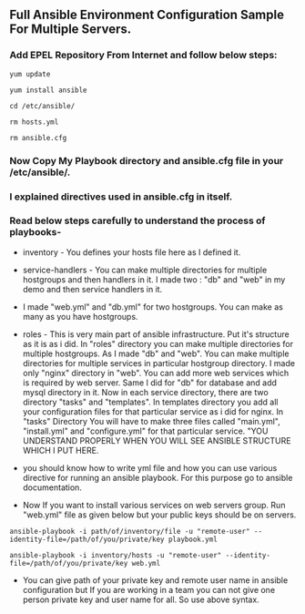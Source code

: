## Full Ansible Environment Configuration Sample For Multiple Servers.

### Add EPEL Repository From Internet and follow below steps:

```
yum update

yum install ansible

cd /etc/ansible/

rm hosts.yml 

rm ansible.cfg

```
### Now Copy My Playbook directory and ansible.cfg file in your /etc/ansible/.

### I explained directives used in ansible.cfg in itself.

### Read below steps carefully to understand the process of playbooks-

* inventory - You defines your hosts file here as I defined it.

* service-handlers - You can make multiple directories for multiple hostgroups and then handlers in it. I made two : "db" and "web" in my demo and then service handlers in it.

* I made "web.yml" and "db.yml" for two hostgroups. You can make as many as you have hostgroups.

* roles - This is very main part of ansible infrastructure. Put it's structure as it is as i did. In "roles" directory you can make multiple directories for multiple hostgroups. As I made "db" and "web". You can make multiple directories for multiple services in particular hostgroup directory. I made only "nginx" directory in "web". You can add more web services which is required by web server. Same I did for "db" for database and add mysql directory in it. Now in each service directory, there are two directory "tasks" and "templates". In templates directory you add all your configuration files for that particular service as i did for nginx. In "tasks" Directory You will have to make three files called "main.yml", "install.yml" and "configure.yml" for that particular service. "YOU UNDERSTAND PROPERLY WHEN YOU WILL SEE ANSIBLE STRUCTURE WHICH I PUT HERE. 

* you should know how to write yml file and how you can use various directive for running an ansible playbook. For this purpose go to ansible documentation.

* Now If you want to install various services on web servers group. Run "web.yml" file as given below but your public keys should be on servers.

```
ansible-playbook -i path/of/inventory/file -u "remote-user" --identity-file=/path/of/you/private/key playbook.yml 

ansible-playbook -i inventory/hosts -u "remote-user" --identity-file=/path/of/you/private/key web.yml

```

*  You can give path of your private key and remote user name in ansible configuration but If you are working in a team you can not give one person private key and user name for all. So use above syntax.

